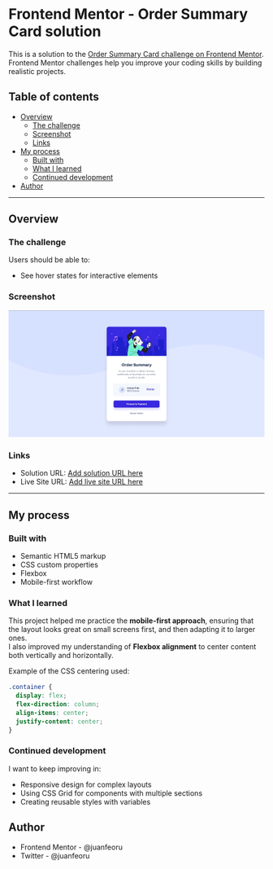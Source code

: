 # Frontend Mentor - Order Summary Card solution

This is a solution to the [Order Summary Card challenge on Frontend Mentor](https://www.frontendmentor.io/challenges/order-summary-component-QlPmajDUj).  
Frontend Mentor challenges help you improve your coding skills by building realistic projects.

## Table of contents

- [Overview](#overview)
  - [The challenge](#the-challenge)
  - [Screenshot](#screenshot)
  - [Links](#links)
- [My process](#my-process)
  - [Built with](#built-with)
  - [What I learned](#what-i-learned)
  - [Continued development](#continued-development)
- [Author](#author)

---

## Overview

### The challenge

Users should be able to:

- See hover states for interactive elements

### Screenshot

![Order Summary Card Screenshot](./design/desktop-design.jpg)

### Links

- Solution URL: [Add solution URL here](https://your-solution-url.com)
- Live Site URL: [Add live site URL here](https://your-live-site-url.com)

---

## My process

### Built with

- Semantic HTML5 markup
- CSS custom properties
- Flexbox
- Mobile-first workflow

### What I learned

This project helped me practice the **mobile-first approach**, ensuring that the layout looks great on small screens first, and then adapting it to larger ones.  
I also improved my understanding of **Flexbox alignment** to center content both vertically and horizontally.

Example of the CSS centering used:

```css
.container {
  display: flex;
  flex-direction: column;
  align-items: center;
  justify-content: center;
}
```

### Continued development

I want to keep improving in:

- Responsive design for complex layouts
- Using CSS Grid for components with multiple sections
- Creating reusable styles with variables

## Author

- Frontend Mentor - @juanfeoru
- Twitter - @juanfeoru
